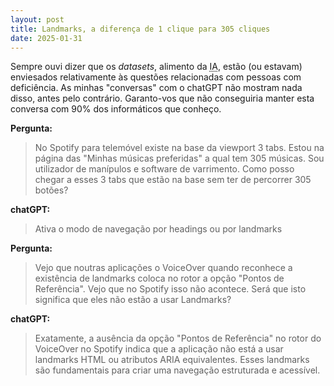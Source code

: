 ```yaml
---
layout: post
title: Landmarks, a diferença de 1 clique para 305 cliques
date: 2025-01-31
---
```


Sempre ouvi dizer que os _datasets_, alimento da <abbr title="Inteligência Artificial">IA</abbr>, estão (ou estavam) enviesados relativamente às questões relacionadas com pessoas com deficiência. As minhas "conversas" com o chatGPT não mostram nada disso, antes pelo contrário. Garanto-vos que  não conseguiria manter esta conversa com 90% dos informáticos que conheço.

**Pergunta:**

> No Spotify para telemóvel existe na base da viewport 3 tabs. Estou na página das "Minhas músicas preferidas" a qual tem 305 músicas. Sou utilizador de manípulos e software de varrimento. Como posso chegar a esses 3 tabs que estão na base sem ter de percorrer 305 botões?

**chatGPT:**

> Ativa o modo de navegação por headings ou por landmarks

**Pergunta:**

> Vejo que noutras aplicações o VoiceOver quando reconhece a existência de landmarks coloca no rotor a opção "Pontos de Referência". Vejo que no Spotify isso não acontece. Será que isto significa que eles não estão a usar Landmarks?

**chatGPT:**

> Exatamente, a ausência da opção "Pontos de Referência" no rotor do VoiceOver no Spotify indica que a aplicação não está a usar landmarks HTML ou atributos ARIA equivalentes. Esses landmarks são fundamentais para criar uma navegação estruturada e acessível.

